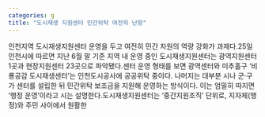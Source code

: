 ```yaml
---
categories: g
title: "도시재생 지원센터 민간위탁 여전히 난항"
---
```

인천지역 도시재생지원센터 운영을 두고 여전히 민간 차원의 역량 강화가 과제다.25일 인천시에 따르면 지난 6월 말 기준 지역 내 운영 중인 도시재생지원센터는 광역지원센터 1곳과 현장지원센터 23곳으로 파악됐다.센터 운영 형태를 보면 광역센터와 미추홀구 ‘비룡공감 도시재생센터’는 인천도시공사에 공공위탁 중이다. 나머지는 대부분 시나 군·구가 센터를 설립한 뒤 민간위탁 보조금을 지원해 운영하는 방식이다. 이는 엄밀히 따지면 ‘행정 운영’이라고 시는 설명한다.도시재생지원센터는 ‘중간지원조직’ 단위로, 지자체(행정)와 주민 사이에서 원활한